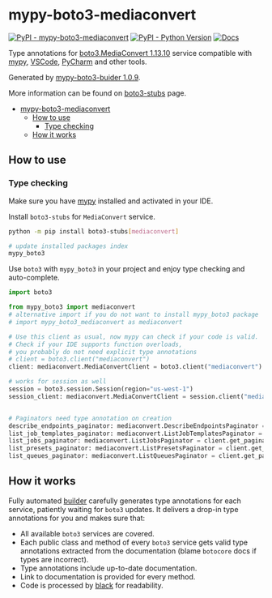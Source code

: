 # mypy-boto3-mediaconvert

[![PyPI - mypy-boto3-mediaconvert](https://img.shields.io/pypi/v/mypy-boto3-mediaconvert.svg?color=blue)](https://pypi.org/project/mypy-boto3-mediaconvert)
[![PyPI - Python Version](https://img.shields.io/pypi/pyversions/mypy-boto3-mediaconvert.svg?color=blue)](https://pypi.org/project/mypy-boto3-mediaconvert)
[![Docs](https://img.shields.io/readthedocs/mypy-boto3-builder.svg?color=blue)](https://mypy-boto3-builder.readthedocs.io/)

Type annotations for
[boto3.MediaConvert 1.13.10](https://boto3.amazonaws.com/v1/documentation/api/1.13.10/reference/services/mediaconvert.html#MediaConvert) service
compatible with [mypy](https://github.com/python/mypy), [VSCode](https://code.visualstudio.com/),
[PyCharm](https://www.jetbrains.com/pycharm/) and other tools.

Generated by [mypy-boto3-buider 1.0.9](https://github.com/vemel/mypy_boto3_builder).

More information can be found on [boto3-stubs](https://pypi.org/project/boto3-stubs/) page.

- [mypy-boto3-mediaconvert](#mypy-boto3-mediaconvert)
  - [How to use](#how-to-use)
    - [Type checking](#type-checking)
  - [How it works](#how-it-works)

## How to use

### Type checking

Make sure you have [mypy](https://github.com/python/mypy) installed and activated in your IDE.

Install `boto3-stubs` for `MediaConvert` service.

```bash
python -m pip install boto3-stubs[mediaconvert]

# update installed packages index
mypy_boto3
```

Use `boto3` with `mypy_boto3` in your project and enjoy type checking and auto-complete.

```python
import boto3

from mypy_boto3 import mediaconvert
# alternative import if you do not want to install mypy_boto3 package
# import mypy_boto3_mediaconvert as mediaconvert

# Use this client as usual, now mypy can check if your code is valid.
# Check if your IDE supports function overloads,
# you probably do not need explicit type annotations
# client = boto3.client("mediaconvert")
client: mediaconvert.MediaConvertClient = boto3.client("mediaconvert")

# works for session as well
session = boto3.session.Session(region="us-west-1")
session_client: mediaconvert.MediaConvertClient = session.client("mediaconvert")


# Paginators need type annotation on creation
describe_endpoints_paginator: mediaconvert.DescribeEndpointsPaginator = client.get_paginator("describe_endpoints")
list_job_templates_paginator: mediaconvert.ListJobTemplatesPaginator = client.get_paginator("list_job_templates")
list_jobs_paginator: mediaconvert.ListJobsPaginator = client.get_paginator("list_jobs")
list_presets_paginator: mediaconvert.ListPresetsPaginator = client.get_paginator("list_presets")
list_queues_paginator: mediaconvert.ListQueuesPaginator = client.get_paginator("list_queues")
```

## How it works

Fully automated [builder](https://github.com/vemel/mypy_boto3_builder) carefully generates
type annotations for each service, patiently waiting for `boto3` updates. It delivers
a drop-in type annotations for you and makes sure that:

- All available `boto3` services are covered.
- Each public class and method of every `boto3` service gets valid type annotations
  extracted from the documentation (blame `botocore` docs if types are incorrect).
- Type annotations include up-to-date documentation.
- Link to documentation is provided for every method.
- Code is processed by [black](https://github.com/psf/black) for readability.